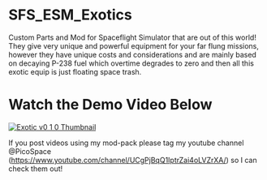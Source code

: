 # SFS_ESM_Exotics
Custom Parts and Mod for Spaceflight Simulator that are out of this world! They give very unique and powerful equipment for your far flung missions, however they have unique costs and considerations and are mainly based on decaying P-238 fuel which overtime degrades to zero and then all this exotic equip is just floating space trash.

# Watch the Demo Video Below

[![Exotic v0 1 0 Thumbnail](https://user-images.githubusercontent.com/109048742/181422750-83743735-78ec-4470-8bfb-a10d67ec396c.jpg)](https://www.youtube.com/watch?v=tyuf-cNEe9c)

If you post videos using my mod-pack please tag my youtube channel @PicoSpace (https://www.youtube.com/channel/UCgPjBqQ1IptrZai4oLVZrXA/) so I can check them out!
